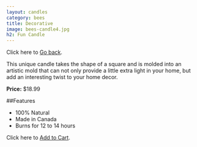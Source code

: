 ```yaml
---
layout: candles
category: bees
title: Decorative 
image: bees-candle4.jpg
h2: Fun Candle
---
```


Click here to [Go back]({{site.baseurl}}/candles/bees/).

This unique candle takes the shape of a square and is molded into an artistic mold that can not only provide a little extra light in your home, but add an interesting twist to your home decor. 

**Price:** $18.99

##Features

- 100% Natural
- Made in Canada
- Burns for 12 to 14 hours

Click here to [Add to Cart]({{site.baseurl}}/cart/).

